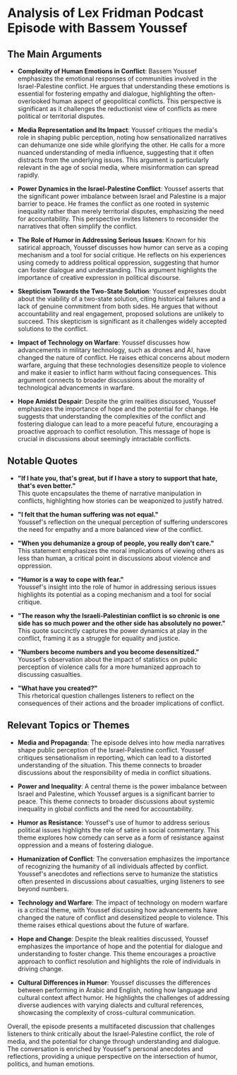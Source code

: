 # Analysis of Lex Fridman Podcast Episode with Bassem Youssef

## The Main Arguments

- **Complexity of Human Emotions in Conflict**: Bassem Youssef emphasizes the emotional responses of communities involved in the Israel-Palestine conflict. He argues that understanding these emotions is essential for fostering empathy and dialogue, highlighting the often-overlooked human aspect of geopolitical conflicts. This perspective is significant as it challenges the reductionist view of conflicts as mere political or territorial disputes.

- **Media Representation and Its Impact**: Youssef critiques the media's role in shaping public perception, noting how sensationalized narratives can dehumanize one side while glorifying the other. He calls for a more nuanced understanding of media influence, suggesting that it often distracts from the underlying issues. This argument is particularly relevant in the age of social media, where misinformation can spread rapidly.

- **Power Dynamics in the Israel-Palestine Conflict**: Youssef asserts that the significant power imbalance between Israel and Palestine is a major barrier to peace. He frames the conflict as one rooted in systemic inequality rather than merely territorial disputes, emphasizing the need for accountability. This perspective invites listeners to reconsider the narratives that often simplify the conflict.

- **The Role of Humor in Addressing Serious Issues**: Known for his satirical approach, Youssef discusses how humor can serve as a coping mechanism and a tool for social critique. He reflects on his experiences using comedy to address political oppression, suggesting that humor can foster dialogue and understanding. This argument highlights the importance of creative expression in political discourse.

- **Skepticism Towards the Two-State Solution**: Youssef expresses doubt about the viability of a two-state solution, citing historical failures and a lack of genuine commitment from both sides. He argues that without accountability and real engagement, proposed solutions are unlikely to succeed. This skepticism is significant as it challenges widely accepted solutions to the conflict.

- **Impact of Technology on Warfare**: Youssef discusses how advancements in military technology, such as drones and AI, have changed the nature of conflict. He raises ethical concerns about modern warfare, arguing that these technologies desensitize people to violence and make it easier to inflict harm without facing consequences. This argument connects to broader discussions about the morality of technological advancements in warfare.

- **Hope Amidst Despair**: Despite the grim realities discussed, Youssef emphasizes the importance of hope and the potential for change. He suggests that understanding the complexities of the conflict and fostering dialogue can lead to a more peaceful future, encouraging a proactive approach to conflict resolution. This message of hope is crucial in discussions about seemingly intractable conflicts.

## Notable Quotes

- **"If I hate you, that's great, but if I have a story to support that hate, that's even better."**  
  This quote encapsulates the theme of narrative manipulation in conflicts, highlighting how stories can be weaponized to justify hatred.

- **"I felt that the human suffering was not equal."**  
  Youssef's reflection on the unequal perception of suffering underscores the need for empathy and a more balanced view of the conflict.

- **"When you dehumanize a group of people, you really don't care."**  
  This statement emphasizes the moral implications of viewing others as less than human, a critical point in discussions about violence and oppression.

- **"Humor is a way to cope with fear."**  
  Youssef's insight into the role of humor in addressing serious issues highlights its potential as a coping mechanism and a tool for social critique.

- **"The reason why the Israeli-Palestinian conflict is so chronic is one side has so much power and the other side has absolutely no power."**  
  This quote succinctly captures the power dynamics at play in the conflict, framing it as a struggle for equality and justice.

- **"Numbers become numbers and you become desensitized."**  
  Youssef's observation about the impact of statistics on public perception of violence calls for a more humanized approach to discussing casualties.

- **"What have you created?"**  
  This rhetorical question challenges listeners to reflect on the consequences of their actions and the broader implications of conflict.

## Relevant Topics or Themes

- **Media and Propaganda**: The episode delves into how media narratives shape public perception of the Israel-Palestine conflict. Youssef critiques sensationalism in reporting, which can lead to a distorted understanding of the situation. This theme connects to broader discussions about the responsibility of media in conflict situations.

- **Power and Inequality**: A central theme is the power imbalance between Israel and Palestine, which Youssef argues is a significant barrier to peace. This theme connects to broader discussions about systemic inequality in global conflicts and the need for accountability.

- **Humor as Resistance**: Youssef's use of humor to address serious political issues highlights the role of satire in social commentary. This theme explores how comedy can serve as a form of resistance against oppression and a means of fostering dialogue.

- **Humanization of Conflict**: The conversation emphasizes the importance of recognizing the humanity of all individuals affected by conflict. Youssef's anecdotes and reflections serve to humanize the statistics often presented in discussions about casualties, urging listeners to see beyond numbers.

- **Technology and Warfare**: The impact of technology on modern warfare is a critical theme, with Youssef discussing how advancements have changed the nature of conflict and desensitized people to violence. This theme raises ethical questions about the future of warfare.

- **Hope and Change**: Despite the bleak realities discussed, Youssef emphasizes the importance of hope and the potential for dialogue and understanding to foster change. This theme encourages a proactive approach to conflict resolution and highlights the role of individuals in driving change.

- **Cultural Differences in Humor**: Youssef discusses the differences between performing in Arabic and English, noting how language and cultural context affect humor. He highlights the challenges of addressing diverse audiences with varying dialects and cultural references, showcasing the complexity of cross-cultural communication.

Overall, the episode presents a multifaceted discussion that challenges listeners to think critically about the Israel-Palestine conflict, the role of media, and the potential for change through understanding and dialogue. The conversation is enriched by Youssef's personal anecdotes and reflections, providing a unique perspective on the intersection of humor, politics, and human emotions.